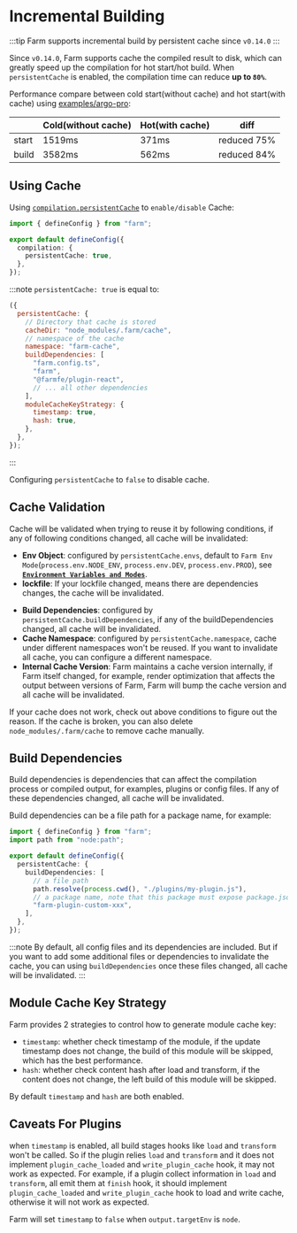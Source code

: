 # Incremental Building

:::tip
Farm supports incremental build by persistent cache since `v0.14.0`
:::

Since `v0.14.0`, Farm supports cache the compiled result to disk, which can greatly speed up the compilation for hot start/hot build. When `persistentCache` is enabled, the compilation time can reduce **up to `80%`**.

Performance compare between cold start(without cache) and hot start(with cache) using [examples/argo-pro](https://github.com/farm-fe/farm/tree/main/examples/arco-pro):

|       | Cold(without cache) | Hot(with cache) | diff        |
| ----- | ------------------- | --------------- | ----------- |
| start | 1519ms              | 371ms           | reduced 75% |
| build | 3582ms              | 562ms           | reduced 84% |

## Using Cache

Using [`compilation.persistentCache`](/docs/config/compilation-options#persistentcache) to `enable/disable` Cache:

```ts
import { defineConfig } from "farm";

export default defineConfig({
  compilation: {
    persistentCache: true,
  },
});
```

:::note
`persistentCache: true` is equal to:

```js
({
  persistentCache: {
    // Directory that cache is stored
    cacheDir: "node_modules/.farm/cache",
    // namespace of the cache
    namespace: "farm-cache",
    buildDependencies: [
      "farm.config.ts",
      "farm",
      "@farmfe/plugin-react",
      // ... all other dependencies
    ],
    moduleCacheKeyStrategy: {
      timestamp: true,
      hash: true,
    },
  },
});
```

:::

Configuring `persistentCache` to `false` to disable cache.

## Cache Validation

Cache will be validated when trying to reuse it by following conditions, if any of following conditions changed, all cache will be invalidated:

- **Env Object**: configured by `persistentCache.envs`, default to `Farm Env Mode`(`process.env.NODE_ENV`, `process.env.DEV`, `process.env.PROD`), see **[`Environment Variables and Modes`](/docs/features/env)**.
- **lockfile**: If your lockfile changed, means there are dependencies changes, the cache will be invalidated.

* **Build Dependencies**: configured by `persistentCache.buildDependencies`, if any of the buildDependencies changed, all cache will be invalidated.
* **Cache Namespace**: configured by `persistentCache.namespace`, cache under different namespaces won't be reused. If you want to invalidate all cache, you can configure a different namespace.
* **Internal Cache Version**: Farm maintains a cache version internally, if Farm itself changed, for example, render optimization that affects the output between versions of Farm, Farm will bump the cache version and all cache will be invalidated.

If your cache does not work, check out above conditions to figure out the reason. If the cache is broken, you can also delete `node_modules/.farm/cache` to remove cache manually.

## Build Dependencies

Build dependencies is dependencies that can affect the compilation process or compiled output, for examples, plugins or config files. If any of these dependencies changed, all cache will be invalidated.

Build dependencies can be a file path for a package name, for example:

```ts
import { defineConfig } from "farm";
import path from "node:path";

export default defineConfig({
  persistentCache: {
    buildDependencies: [
      // a file path
      path.resolve(process.cwd(), "./plugins/my-plugin.js"),
      // a package name, note that this package must expose package.json
      "farm-plugin-custom-xxx",
    ],
  },
});
```

:::note
By default, all config files and its dependencies are included. But if you want to add some additional files or dependencies to invalidate the cache, you can using `buildDependencies` once these files changed, all cache will be invalidated.
:::

## Module Cache Key Strategy

Farm provides 2 strategies to control how to generate module cache key:

- `timestamp`: whether check timestamp of the module, if the update timestamp does not change, the build of this module will be skipped, which has the best performance.
- `hash`: whether check content hash after load and transform, if the content does not change, the left build of this module will be skipped.

By default `timestamp` and `hash` are both enabled.

## Caveats For Plugins

when `timestamp` is enabled, all build stages hooks like `load` and `transform` won't be called. So if the plugin relies `load` and `transform` and it does not implement `plugin_cache_loaded` and `write_plugin_cache` hook, it may not work as expected. For example, if a plugin collect information in `load` and `transform`, all emit them at `finish` hook, it should implement `plugin_cache_loaded` and `write_plugin_cache` hook to load and write cache, otherwise it will not work as expected.

Farm will set `timestamp` to `false` when `output.targetEnv` is `node`.

<!-- ## Dive deep into Persistent  -->
